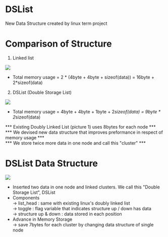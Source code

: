 # DSList
New Data Structure created by linux term project

# Comparison of Structure

1. Linked list
<img src = "https://user-images.githubusercontent.com/33143335/101429217-be1c8980-3945-11eb-8ae9-91aa725203a1.png"/>

* Total memory usage = 2 * (4byte + 4byte + sizeof(data)) = 16byte + 2*sizeof(data)

2. DSList (Double Storage List)
<img src = "https://user-images.githubusercontent.com/33143335/101429257-da202b00-3945-11eb-8569-84a4fb1ae67c.png"/>

* Total memory usage = 4byte + 4byte + 1byte + 2*sizeof(data) = 9byte * 2*sizeof(data)


*** Existing Doubly Linked List (picture 1) uses 8bytes for each node *** <br />
*** We devised new data structure that improves preformance in respect of memory usage *** <br />
*** We store twice more data in one node and call this "cluster" *** <br />

# DSList Data Structure
<img src = "https://user-images.githubusercontent.com/33143335/101709464-d7067580-3ad2-11eb-86f1-141f101c5660.png"/>

* Inserted two data in one node and linked clusters. We call this "Double Storage List", DSList
* Components <br/>
  -> list_head : same with existing linux's doubly linked list<br/>
  -> toggle : flag variable that indicates structure up / down has data <br/>
  -> structure up & down : data stored in each position<br/>
* Advance in Memory Storage<br/>
  -> save 7bytes for each cluster by changing data structure of single node
